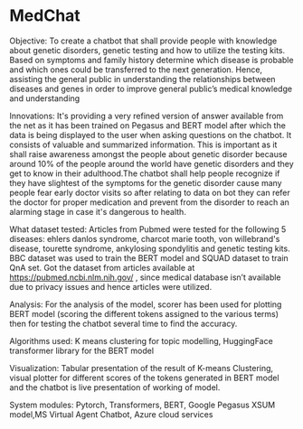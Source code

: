 # MedChat

Objective: To create a chatbot that shall provide people with knowledge about genetic disorders, genetic testing and how to utilize the testing kits.
Based on symptoms and family history determine which disease is probable and which ones could be transferred to the next generation.
Hence, assisting the general public in understanding the relationships between diseases and genes in order to improve general public’s medical knowledge and understanding

Innovations: It's providing a very refined version of answer available from the net as it has been trained on Pegasus and BERT model after which the data is being displayed to the user when asking questions on the chatbot. It consists of valuable and summarized information.
This is important as it shall raise awareness amongst the people about genetic disorder because around 10% of the people around the world have genetic disorders and they get to know in their adulthood.The chatbot shall help people recognize if they have slightest of the symptoms for the genetic disorder cause many people fear early doctor visits so after relating to data on bot they can refer the doctor for proper medication and prevent from the disorder to reach an alarming stage in case it's dangerous to health.

What dataset tested: Articles from Pubmed were tested for the following 5 diseases: ehlers danlos syndrome, charcot marie tooth, von willebrand's disease, tourette syndrome, ankylosing spondylitis and genetic testing kits. 
BBC dataset was used to train the BERT model and  SQUAD dataset to train QnA set.
Got the dataset from articles available at https://pubmed.ncbi.nlm.nih.gov/ , since medical database isn’t available due to privacy issues and hence articles were utilized. 

Analysis: For the analysis of the model, scorer has been used for plotting BERT model (scoring the different tokens assigned to the various terms) then for testing the chatbot several time to find the accuracy.

Algorithms used: K means clustering for topic modelling, HuggingFace transformer library for the BERT model 

Visualization: Tabular presentation of the result of K-means Clustering, visual plotter for different scores of the tokens generated in BERT model and the chatbot is live presentation of working of model.

System modules: Pytorch, Transformers, BERT, Google Pegasus XSUM model,MS Virtual Agent Chatbot, Azure cloud services
